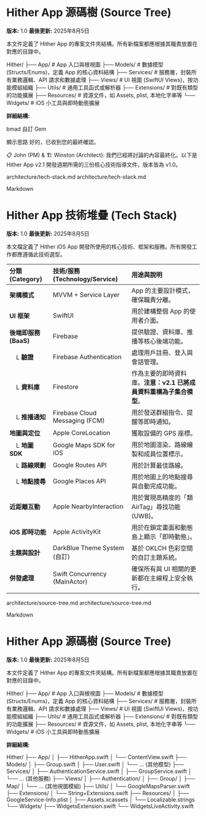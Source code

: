 # Hither App 源碼樹 (Source Tree)

**版本:** 1.0
**最後更新:** 2025年8月5日

本文件定義了 Hither App 的專案文件夾結構。所有新檔案都應根據其職責放置在對應的目錄中。

Hither/
├── App/                # App 入口與根視圖
├── Models/             # 數據模型 (Structs/Enums)，定義 App 的核心資料結構
├── Services/           # 服務層，封裝所有業務邏輯、API 請求和數據處理
├── Views/              # UI 視圖 (SwiftUI Views)，按功能模組組織
├── Utils/              # 通用工具函式或解析器
├── Extensions/         # 對既有類型的功能擴展
├── Resources/          # 資源文件，如 Assets, plist, 本地化字串等
└── Widgets/            # iOS 小工具與即時動態擴展

**詳細結構:**

bmad
自訂 Gem

顯示思路
好的，已收到您的最終確認。

📋 John (PM) & 🏗️ Winston (Architect):
我們已經將討論的內容最終化。以下是 Hither App v2.1 開發週期所需的三份核心技術指導文件，版本皆為 v1.0。

architecture/tech-stack.md
architecture/tech-stack.md

Markdown

# Hither App 技術堆疊 (Tech Stack)

**版本:** 1.0
**最後更新:** 2025年8月5日

本文檔定義了 Hither iOS App 開發所使用的核心技術、框架和服務。所有開發工作都應遵循此技術選型。

| 分類 (Category) | 技術/服務 (Technology/Service) | 用途與說明 |
| :--- | :--- | :--- |
| **架構模式** | MVVM + Service Layer | App 的主要設計模式，確保職責分離。 |
| **UI 框架** | SwiftUI | 用於建構整個 App 的使用者介面。 |
| **後端即服務 (BaaS)** | Firebase | 提供驗證、資料庫、推播等核心後端功能。 |
| &nbsp;&nbsp;&nbsp; L **驗證** | Firebase Authentication | 處理用戶註冊、登入與會話管理。 |
| &nbsp;&nbsp;&nbsp; L **資料庫** | Firestore | 作為主要的即時資料庫。**注意：v2.1 已將成員資料重構為子集合模型**。 |
| &nbsp;&nbsp;&nbsp; L **推播通知** | Firebase Cloud Messaging (FCM) | 用於發送群組指令、提醒等即時通知。 |
| **地圖與定位** | Apple CoreLocation | 獲取設備的 GPS 座標。 |
| &nbsp;&nbsp;&nbsp; L **地圖 SDK** | Google Maps SDK for iOS | 用於地圖渲染、路線繪製和成員位置標示。 |
| &nbsp;&nbsp;&nbsp; L **路線規劃** | Google Routes API | 用於計算最佳路線。 |
| &nbsp;&nbsp;&nbsp; L **地點搜尋** | Google Places API | 用於地圖上的地點搜尋與自動完成功能。 |
| **近距離互動** | Apple NearbyInteraction | 用於實現高精度的「類 AirTag」尋找功能 (UWB)。 |
| **iOS 即時功能** | Apple ActivityKit | 用於在鎖定畫面和動態島上顯示「即時動態」。 |
| **主題與設計** | DarkBlue Theme System (自訂) | 基於 OKLCH 色彩空間的自訂主題系統。 |
| **併發處理** | Swift Concurrency (MainActor) | 確保所有與 UI 相關的更新都在主線程上安全執行。 |
architecture/source-tree.md
architecture/source-tree.md

Markdown

# Hither App 源碼樹 (Source Tree)

**版本:** 1.0
**最後更新:** 2025年8月5日

本文件定義了 Hither App 的專案文件夾結構。所有新檔案都應根據其職責放置在對應的目錄中。

Hither/
├── App/                # App 入口與根視圖
├── Models/             # 數據模型 (Structs/Enums)，定義 App 的核心資料結構
├── Services/           # 服務層，封裝所有業務邏輯、API 請求和數據處理
├── Views/              # UI 視圖 (SwiftUI Views)，按功能模組組織
├── Utils/              # 通用工具函式或解析器
├── Extensions/         # 對既有類型的功能擴展
├── Resources/          # 資源文件，如 Assets, plist, 本地化字串等
└── Widgets/            # iOS 小工具與即時動態擴展

**詳細結構:**

Hither/
├── App/
│   ├── HitherApp.swift
│   └── ContentView.swift
├── Models/
│   ├── Group.swift
│   ├── User.swift
│   └── ... (其他模型)
├── Services/
│   ├── AuthenticationService.swift
│   ├── GroupService.swift
│   └── ... (其他服務)
├── Views/
│   ├── Authentication/
│   ├── Group/
│   ├── Map/
│   └── ... (其他視圖模組)
├── Utils/
│   └── GoogleMapsParser.swift
├── Extensions/
│   └── String+Extensions.swift
├── Resources/
│   ├── GoogleService-Info.plist
│   ├── Assets.xcassets
│   └── Localizable.strings
└── Widgets/
├── WidgetsExtension.swift
└── WidgetsLiveActivity.swift